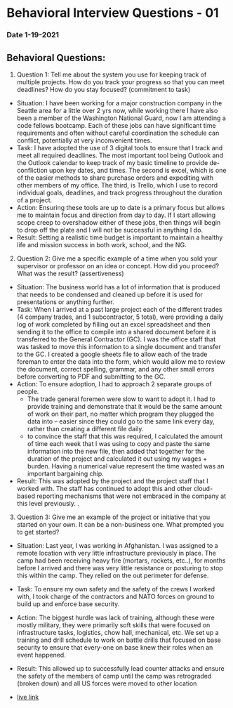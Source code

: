 # Behavioral Interview Questions - 01
### Date 1-19-2021

## Behavioral Questions:
1.	Question 1: Tell me about the system you use for keeping track of multiple projects. How do you track your progress so that you can meet deadlines? How do you stay focused? (commitment to task)
  - Situation: I have been working for a major construction company in the Seattle area for a little over 2 yrs now, while working there I have also been a member of the Washington National Guard, now I am attending a code fellows bootcamp. Each of these jobs can have significant time requirements and often without careful coordination the schedule can conflict, potentially at very inconvenient times.
  - Task: I have adopted the use of 3 digital tools to ensure that I track and meet all required deadlines. The most important tool being Outlook and the Outlook calendar to keep track of my basic timeline to provide de-confliction upon key dates, and times. The second is excel, which is one of the easier methods to share purchase orders and expediting with other members of my office. The third, is Trello, which I use to record individual goals, deadlines, and track progress throughout the duration of a project. 
  - Action: Ensuring these tools are up to date is a primary focus but allows me to maintain focus and direction from day to day. If I start allowing scope creep to overshadow either of these jobs, then things will begin to drop off the plate and I will not be successful in anything I do.
  - Result: Setting a realistic time budget is important to maintain a healthy life and mission success in both work, school, and the NG.
2.	Question 2: Give me a specific example of a time when you sold your supervisor or professor on an idea or concept. How did you proceed? What was the result? (assertiveness)
  - Situation: The business world has a lot of information that is produced that needs to be condensed and cleaned up before it is used for presentations or anything further. 
  - Task: When I arrived at a past large project each of the different trades (4 company trades, and 1 subcontractor, 5 total), were providing a daily log of work completed by filling out an excel spreadsheet and then sending it to the office to compile into a shared document before it is transferred to the General Contractor (GC). I was the office staff that was tasked to move this information to a single document and transfer to the GC. I created a google sheets file to allow each of the trade foreman to enter the data into the form, which would allow me to review the document, correct spelling, grammar, and any other small errors before converting to PDF and submitting to the GC.
  - Action: To ensure adoption, I had to approach 2 separate groups of people.
    -	The trade general foremen were slow to want to adopt it. I had to provide training and demonstrate that it would be the same amount of work on their part, no matter which program they plugged the data into – easier since they could go to the same link every day, rather than creating a different file daily.
    - to convince the staff that this was required, I calculated the amount of time each week that I was using to copy and paste the same information into the new file, then added that together for the duration of the project and calculated it out using my wages + burden. Having a numerical value represent the time wasted was an important bargaining chip.
  - Result: This was adopted by the project and the project staff that I worked with. The staff has continued to adopt this and other cloud-based reporting mechanisms that were not embraced in the company at this level previously.
 .	 
3.	Question 3: Give me an example of the project or initiative that you started on your own. It can be a non-business one. What prompted you to get started?
   - Situation: Last year, I was working in Afghanistan. I was assigned to a remote location with very little infrastructure previously in place. The camp had been receiving heavy fire (mortars, rockets, etc..), for months before I arrived and there was very little resistance or posturing to stop this within the camp. They relied on the out perimeter for defense.
  - Task: To ensure my own safety and the safety of the crews I worked with, I took charge of the contractors and NATO forces on ground to build up and enforce base security.
  - Action: The biggest hurdle was lack of training, although these were mostly military, they were primarily soft skills that were focused on infrastructure tasks, logistics, chow hall, mechanical, etc. We set up a training and drill schedule to work on battle drills that focused on base security to ensure that every-one on base knew their roles when an event happened. 
  - Result: This allowed up to successfully lead counter attacks and ensure the safety of the members of camp until the camp was retrograded (broken down) and all US forces were moved to other location


- [live link](https://jinman36.github.io/reading-notes/)